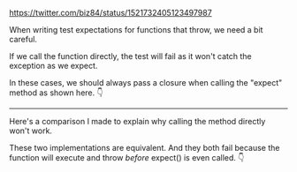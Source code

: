 https://twitter.com/biz84/status/1521732405123497987

When writing test expectations for functions that throw, we need a bit careful.

If we call the function directly, the test will fail as it won't catch the exception as we expect.

In these cases, we should always pass a closure when calling the "expect" method as shown here. 👇

---

Here's a comparison I made to explain why calling the method directly won't work.

These two implementations are equivalent. And they both fail because the function will execute and throw *before* expect() is even called. 👇